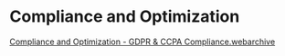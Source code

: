 # Compliance and Optimization


[Compliance and Optimization - GDPR & CCPA Compliance.webarchive](Compliance%20and%20Optimization%207a2556b672a54e4d99b0c3ec5de5e1a3/Compliance_and_Optimization_-_GDPR__CCPA_Compliance.webarchive)